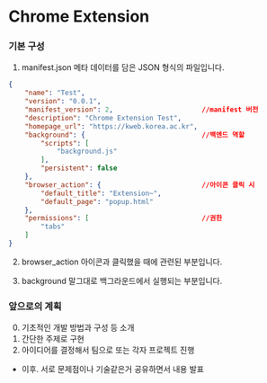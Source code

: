 Chrome Extension
================

### 기본 구성

1. manifest.json
메타 데이터를 담은 JSON 형식의 파일입니다.
~~~json
{
    "name": "Test",								
    "version": "0.0.1",							
    "manifest_version": 2,						//manifest 버전
    "description": "Chrome Extension Test",		
    "homepage_url": "https://kweb.korea.ac.kr",	
    "background": {								//백엔드 역할
        "scripts": [
            "background.js"
        ],
        "persistent": false
    },
    "browser_action": {							//아이콘 클릭 시
        "default_title": "Extension~",
        "default_page": "popup.html"
    },
    "permissions": [							//권한
        "tabs"
    ]
}
~~~
2. browser_action
아이콘과 클릭했을 때에 관련된 부분입니다.

3. background
말그대로 백그라운드에서 실행되는 부분입니다.


### 앞으로의 계획
0. 기초적인 개발 방법과 구성 등 소개
1. 간단한 주제로 구현
2. 아이디어를 결정해서 팀으로 또는 각자 프로젝트 진행
- 이후. 서로 문제점이나 기술같은거 공유하면서 내용 발표
